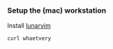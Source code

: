 ### Setup the (mac) workstation

Install [lunarvim](https://www.lunarvim.org)
```
curl whaetvery
```
